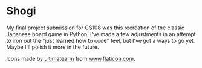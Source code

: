 # Shogi
My final project submission for CS108 was this recreation of the classic Japanese board game in Python.
I've made a few adjustments in an attempt to iron out the "just learned how to code" feel, but I've got a ways to go yet. Maybe I'll polish it more in the future.
<div>Icons made by <a href="https://www.flaticon.com/authors/ultimatearm" title="ultimatearm">ultimatearm</a> from <a href="https://www.flaticon.com/" title="Flaticon">www.flaticon.com</a>.</div>
